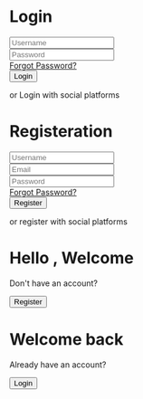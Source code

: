<html>
<head></head>
<title></title>
<body>
 <div class="container">
        <div class="form-box login">
            <form action="">
<h1>Login</h1>
<div class="input-box">
    <input type="text" placeholder="Username" required>
    <i class='bx bxs-user'></i>
</div>
<div class="input-box">
    <input type="password" placeholder="Password" required>
    <i class='bx bxs-lock-alt'></i>
</div>
<div class="forgot-link">
    <a href="#">Forgot Password?</a>
</div>
<button type="submit" class="btn">Login</button>
<p>or Login with social platforms</p>
<div class="social-icons">
    <a href="#"><i class='bx bxl-google'></i></a>
    <a href="#"><i class='bx bxl-facebook'></i></a>
    <a href="#"><i class='bx bxl-github'></i></a>
    <a href="#"><i class='bx bxl-linkedin-square'></i></a>
    
</div>
            </form>
        </div>
        <div class="form-box register">
            <form action="">
<h1>Registeration</h1>
<div class="input-box">
    <input type="text" placeholder="Username" required>
    <i class='bx bxs-user'></i>
</div>
<div class="input-box">
    <input type="email" placeholder="Email" required>
    <i class='bx bxs-envelope' ></i>
</div>
<div class="input-box">
    <input type="password" placeholder="Password" required>
    <i class='bx bxs-lock-alt'></i>
</div>
<div class="forgot-link">
    <a href="#">Forgot Password?</a>
</div>
<button type="submit" class="btn">Register</button>
<p>or register with social platforms</p>
<div class="social-icons">
    <a href="#"><i class='bx bxl-google'></i></a>
    <a href="#"><i class='bx bxl-facebook'></i></a>
    <a href="#"><i class='bx bxl-github'></i></a>
    <a href="#"><i class='bx bxl-linkedin-square'></i></a>
    
</div>
            </form>
        </div>
        <div class="toggle-box">
            <div class="toggle-panel toggle-left">
                <h1>Hello , Welcome</h1>
                <p>Don't have an account?</p>
                <button class="btn register-btn">Register</button>
            </div>
            <div class="toggle-panel toggle-right">
                <h1> Welcome back</h1>
                <p>Already have an account?</p>
                <button class="btn login-btn">Login</button>
            </div>
        </div>
    </div>
    </body>
</html>

